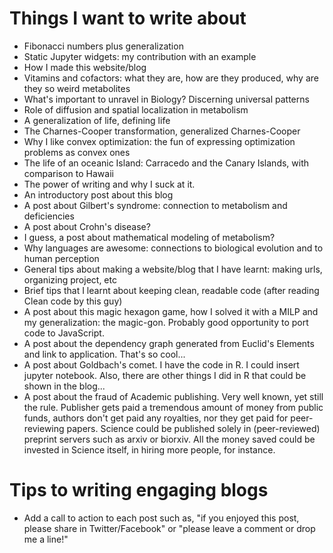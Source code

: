 # Things I want to write about
* Fibonacci numbers plus generalization
* Static Jupyter widgets: my contribution with an example
* How I made this website/blog
* Vitamins and cofactors: what they are, how are they produced, why are they so weird metabolites
* What's important to unravel in Biology? Discerning universal patterns
* Role of diffusion and spatial localization in metabolism
* A generalization of life, defining life
* The Charnes-Cooper transformation, generalized Charnes-Cooper
* Why I like convex optimization: the fun of expressing optimization problems as convex ones
* The life of an oceanic Island: Carracedo and the Canary Islands, with comparison to Hawaii
* The power of writing and why I suck at it.
* An introductory post about this blog
* A post about Gilbert's syndrome: connection to metabolism and deficiencies
* A post about Crohn's disease?
* I guess, a post about mathematical modeling of metabolism?
* Why languages are awesome: connections to biological evolution and to human perception
* General tips about making a website/blog that I have learnt: making urls, organizing project, etc
* Brief tips that I learnt about keeping clean, readable code (after reading Clean code by this guy)
* A post about this magic hexagon game, how I solved it with a MILP and my generalization: the magic-gon. Probably good opportunity to port code to JavaScript.
* A post about the dependency graph generated from Euclid's Elements and link to application. That's so cool...
* A post about Goldbach's comet. I have the code in R. I could insert jupyter notebook. Also, there are other things I did in R that could be shown in the blog...
* A post about the fraud of Academic publishing. Very well known, yet still the rule. Publisher gets paid a tremendous amount of money from public funds, authors don't get paid any royalties, nor they get paid for peer-reviewing papers. Science could be published solely in (peer-reviewed) preprint servers such as arxiv or biorxiv. All the money saved could be invested in Science itself, in hiring more people, for instance. 

# Tips to writing engaging blogs
* Add a call to action to each post such as, "if you enjoyed this post, please share in Twitter/Facebook" or "please leave a comment or drop me a line!"
